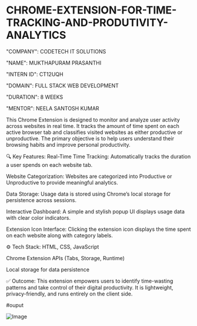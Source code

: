# CHROME-EXTENSION-FOR-TIME-TRACKING-AND-PRODUTIVITY-ANALYTICS

"COMPANY": CODETECH IT SOLUTIONS

"NAME": MUKTHAPURAM PRASANTHI

"INTERN ID": CT12UQH

"DOMAIN": FULL STACK WEB DEVELOPMENT

"DURATION": 8 WEEKS

"MENTOR": NEELA SANTOSH KUMAR

This Chrome Extension is designed to monitor and analyze user activity across websites in real time. It tracks the amount of time spent on each active browser tab and classifies visited websites as either productive or unproductive. The primary objective is to help users understand their browsing habits and improve personal productivity.

🔍 Key Features:
Real-Time Time Tracking:
Automatically tracks the duration a user spends on each website tab.

Website Categorization:
Websites are categorized into Productive or Unproductive to provide meaningful analytics.

Data Storage:
Usage data is stored using Chrome’s local storage for persistence across sessions.

Interactive Dashboard:
A simple and stylish popup UI displays usage data with clear color indicators.

Extension Icon Interface:
Clicking the extension icon displays the time spent on each website along with category labels.

⚙️ Tech Stack:
HTML, CSS, JavaScript

Chrome Extension APIs (Tabs, Storage, Runtime)

Local storage for data persistence

✅ Outcome:
This extension empowers users to identify time-wasting patterns and take control of their digital productivity. It is lightweight, privacy-friendly, and runs entirely on the client side.

#ouput

![Image](https://github.com/user-attachments/assets/84a815db-6a55-439e-bce7-251fcdd4515e)

